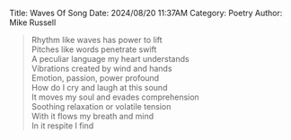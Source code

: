 Title: Waves Of Song
Date: 2024/08/20 11:37AM
Category: Poetry
Author: Mike Russell

> Rhythm like waves has power to lift<br>
Pitches like words penetrate swift<br>
A peculiar language my heart understands<br>
Vibrations created by wind and hands<br>
Emotion, passion, power profound<br>
How do I cry and laugh at this sound<br>
It moves my soul and evades comprehension<br>
Soothing relaxation or volatile tension<br>
With it flows my breath and mind<br>
In it respite I find
